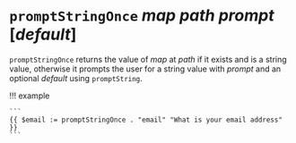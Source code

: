# `promptStringOnce` *map* *path* *prompt* [*default*]

`promptStringOnce` returns the value of *map* at *path* if it exists and is a
string value, otherwise it prompts the user for a string value with *prompt* and
an optional *default* using `promptString`.

!!! example

    ```
    {{ $email := promptStringOnce . "email" "What is your email address" }}
    ```
